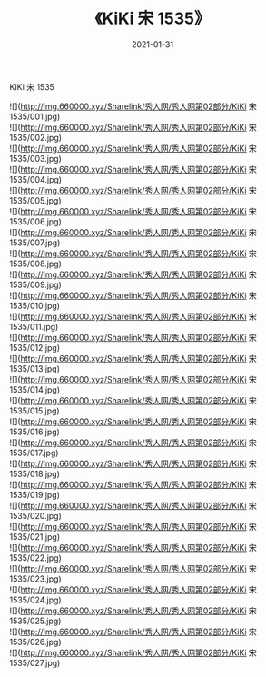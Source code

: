 ﻿---
layout: post
title:  《KiKi 宋 1535》
date:   2021-01-31
img: http://img.660000.xyz/Sharelink/秀人网/秀人网第02部分/KiKi 宋 1535/000.jpg
categories: [美女, 清纯, 唯美]
---

KiKi 宋 1535

  ![](http://img.660000.xyz/Sharelink/秀人网/秀人网第02部分/KiKi 宋 1535/001.jpg) <br> ![](http://img.660000.xyz/Sharelink/秀人网/秀人网第02部分/KiKi 宋 1535/002.jpg) <br> ![](http://img.660000.xyz/Sharelink/秀人网/秀人网第02部分/KiKi 宋 1535/003.jpg) <br> ![](http://img.660000.xyz/Sharelink/秀人网/秀人网第02部分/KiKi 宋 1535/004.jpg) <br> ![](http://img.660000.xyz/Sharelink/秀人网/秀人网第02部分/KiKi 宋 1535/005.jpg) <br> ![](http://img.660000.xyz/Sharelink/秀人网/秀人网第02部分/KiKi 宋 1535/006.jpg) <br> ![](http://img.660000.xyz/Sharelink/秀人网/秀人网第02部分/KiKi 宋 1535/007.jpg) <br> ![](http://img.660000.xyz/Sharelink/秀人网/秀人网第02部分/KiKi 宋 1535/008.jpg) <br> ![](http://img.660000.xyz/Sharelink/秀人网/秀人网第02部分/KiKi 宋 1535/009.jpg) <br> ![](http://img.660000.xyz/Sharelink/秀人网/秀人网第02部分/KiKi 宋 1535/010.jpg) <br> ![](http://img.660000.xyz/Sharelink/秀人网/秀人网第02部分/KiKi 宋 1535/011.jpg) <br> ![](http://img.660000.xyz/Sharelink/秀人网/秀人网第02部分/KiKi 宋 1535/012.jpg) <br> ![](http://img.660000.xyz/Sharelink/秀人网/秀人网第02部分/KiKi 宋 1535/013.jpg) <br> ![](http://img.660000.xyz/Sharelink/秀人网/秀人网第02部分/KiKi 宋 1535/014.jpg) <br> ![](http://img.660000.xyz/Sharelink/秀人网/秀人网第02部分/KiKi 宋 1535/015.jpg) <br> ![](http://img.660000.xyz/Sharelink/秀人网/秀人网第02部分/KiKi 宋 1535/016.jpg) <br> ![](http://img.660000.xyz/Sharelink/秀人网/秀人网第02部分/KiKi 宋 1535/017.jpg) <br> ![](http://img.660000.xyz/Sharelink/秀人网/秀人网第02部分/KiKi 宋 1535/018.jpg) <br> ![](http://img.660000.xyz/Sharelink/秀人网/秀人网第02部分/KiKi 宋 1535/019.jpg) <br> ![](http://img.660000.xyz/Sharelink/秀人网/秀人网第02部分/KiKi 宋 1535/020.jpg) <br> ![](http://img.660000.xyz/Sharelink/秀人网/秀人网第02部分/KiKi 宋 1535/021.jpg) <br> ![](http://img.660000.xyz/Sharelink/秀人网/秀人网第02部分/KiKi 宋 1535/022.jpg) <br> ![](http://img.660000.xyz/Sharelink/秀人网/秀人网第02部分/KiKi 宋 1535/023.jpg) <br> ![](http://img.660000.xyz/Sharelink/秀人网/秀人网第02部分/KiKi 宋 1535/024.jpg) <br> ![](http://img.660000.xyz/Sharelink/秀人网/秀人网第02部分/KiKi 宋 1535/025.jpg) <br> ![](http://img.660000.xyz/Sharelink/秀人网/秀人网第02部分/KiKi 宋 1535/026.jpg) <br> ![](http://img.660000.xyz/Sharelink/秀人网/秀人网第02部分/KiKi 宋 1535/027.jpg) <br>